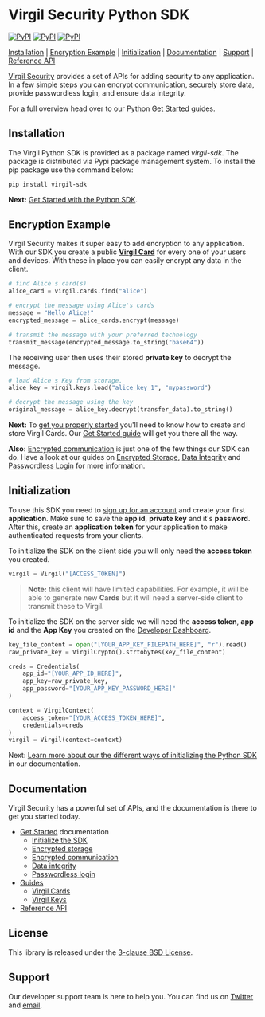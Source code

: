 # Virgil Security Python SDK 
[![PyPI](https://img.shields.io/pypi/v/virgil-sdk.svg)](https://pypi.python.org/pypi/virgil-sdk) [![PyPI](https://img.shields.io/pypi/wheel/virgil-sdk.svg)](https://pypi.python.org/pypi/virgil-sdk) [![PyPI](https://img.shields.io/pypi/pyversions/virgil-sdk.svg)](https://pypi.python.org/pypi/virgil-sdk)

[Installation](#installation) | [Encryption Example](#encryption-example) | [Initialization](#initialization) | [Documentation](#documentation) | [Support](#support) | [Reference API][_reference_api]

[Virgil Security](https://virgilsecurity.com) provides a set of APIs for adding security to any application. In a few simple steps you can encrypt communication, securely store data, provide passwordless login, and ensure data integrity.

For a full overview head over to our Python [Get Started][_getstarted] guides.

## Installation

The Virgil Python SDK is provided as a package named *virgil-sdk*. The package is distributed via Pypi package management system.
To install the pip package use the command below:
```bash
pip install virgil-sdk
```

__Next:__ [Get Started with the Python SDK][_getstarted].

## Encryption Example

Virgil Security makes it super easy to add encryption to any application. With our SDK you create a public [__Virgil Card__][_guide_virgil_cards] for every one of your users and devices. With these in place you can easily encrypt any data in the client.

```python
# find Alice's card(s)
alice_card = virgil.cards.find("alice")

# encrypt the message using Alice's cards
message = "Hello Alice!"
encrypted_message = alice_cards.encrypt(message)

# transmit the message with your preferred technology
transmit_message(encrypted_message.to_string("base64"))
```

The receiving user then uses their stored __private key__ to decrypt the message.


```python
# load Alice's Key from storage.
alice_key = virgil.keys.load("alice_key_1", "mypassword")

# decrypt the message using the key 
original_message = alice_key.decrypt(transfer_data).to_string()
```

__Next:__ To [get you properly started][_guide_encryption] you'll need to know how to create and store Virgil Cards. Our [Get Started guide][_guide_encryption] will get you there all the way.

__Also:__ [Encrypted communication][_getstarted_encryption] is just one of the few things our SDK can do. Have a look at our guides on  [Encrypted Storage][_getstarted_storage], [Data Integrity][_getstarted_data_integrity] and [Passwordless Login][_getstarted_passwordless_login] for more information.

## Initialization

To use this SDK you need to [sign up for an account](https://developer.virgilsecurity.com/account/signup) and create your first __application__. Make sure to save the __app id__, __private key__ and it's __password__. After this, create an __application token__ for your application to make authenticated requests from your clients.

To initialize the SDK on the client side you will only need the __access token__ you created.

```python
virgil = Virgil("[ACCESS_TOKEN]")
```

> __Note:__ this client will have limited capabilities. For example, it will be able to generate new __Cards__ but it will need a server-side client to transmit these to Virgil.

To initialize the SDK on the server side we will need the __access token__, __app id__ and the __App Key__ you created on the [Developer Dashboard](https://developer.virgilsecurity.com/account/dashboard).

```python
key_file_content = open("[YOUR_APP_KEY_FILEPATH_HERE]", "r").read()
raw_private_key = VirgilCrypto().strtobytes(key_file_content)

creds = Credentials(
    app_id="[YOUR_APP_ID_HERE]",
    app_key=raw_private_key,
    app_password="[YOUR_APP_KEY_PASSWORD_HERE]"
)

context = VirgilContext(
    access_token="[YOUR_ACCESS_TOKEN_HERE]",
    credentials=creds
)
virgil = Virgil(context=context)
```

Next: [Learn more about our the different ways of initializing the Python SDK][_guide_initialization] in our documentation.

## Documentation

Virgil Security has a powerful set of APIs, and the documentation is there to get you started today.

* [Get Started][_getstarted_root] documentation
  * [Initialize the SDK][_initialize_root]
  * [Encrypted storage][_getstarted_storage]
  * [Encrypted communication][_getstarted_encryption]
  * [Data integrity][_getstarted_data_integrity]
  * [Passwordless login][_getstarted_passwordless_login]
* [Guides][_guides]
  * [Virgil Cards][_guide_virgil_cards]
  * [Virgil Keys][_guide_virgil_keys]
* [Reference API][_reference_api]

## License

This library is released under the [3-clause BSD License](LICENSE.md).

## Support

Our developer support team is here to help you. You can find us on [Twitter](https://twitter.com/virgilsecurity) and [email](support).

[support]: mailto:support@virgilsecurity.com
[_getstarted_root]: https://developer.virgilsecurity.com/docs/python/get-started
[_getstarted]: https://developer.virgilsecurity.com/docs/python/guides
[_getstarted_encryption]: https://developer.virgilsecurity.com/docs/python/get-started/encrypted-communication
[_getstarted_storage]: https://developer.virgilsecurity.com/docs/python/get-started/encrypted-storage
[_getstarted_data_integrity]: https://developer.virgilsecurity.com/docs/python/get-started/data-integrity
[_getstarted_passwordless_login]: https://developer.virgilsecurity.com/docs/python/get-started/passwordless-authentication
[_guides]: https://developer.virgilsecurity.com/docs/python/guides
[_guide_initialization]: https://developer.virgilsecurity.com/docs/python/guides/settings/install-sdk
[_guide_virgil_cards]: https://developer.virgilsecurity.com/docs/python/guides/virgil-card/creating
[_guide_virgil_keys]: https://developer.virgilsecurity.com/docs/python/guides/virgil-key/generating
[_guide_encryption]: https://developer.virgilsecurity.com/docs/python/guides/encryption/encrypting
[_initialize_root]: https://developer.virgilsecurity.com/docs/python/guides/settings/initialize-sdk-on-client
[_reference_api]: https://virgilsecurity.github.io/virgil-sdk-python